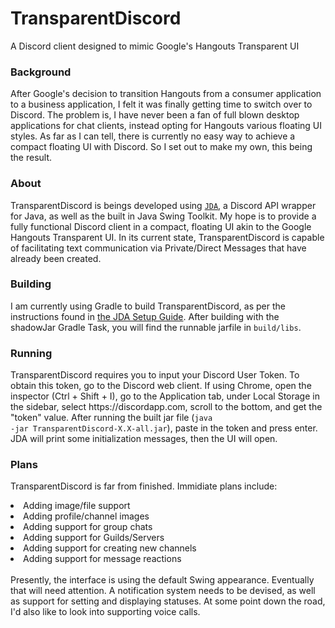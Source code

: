 # TransparentDiscord
A Discord client designed to mimic Google's Hangouts Transparent UI

<h3>Background</h3>
<p>After Google's decision to transition Hangouts from a consumer application to a business application, I felt it was
finally getting time to switch over to Discord. The problem is, I have never been a fan of full blown desktop applications
for chat clients, instead opting for Hangouts various floating UI styles. As far as I can tell, there is currently no easy
way to achieve a compact floating UI with Discord. So I set out to make my own, this being the result.</p>

<h3>About</h3>
<p>TransparentDiscord is beings developed using <a href="https://github.com/DV8FromTheWorld/JDA"><code>JDA</code></a>, a
Discord API wrapper for Java, as well as the built in Java Swing Toolkit. My hope is to provide a fully functional Discord
client in a compact, floating UI akin to the Google Hangouts Transparent UI. In its current state, TransparentDiscord is
capable of facilitating text communication via Private/Direct Messages that have already been created.</p>

<h3>Building</h3>
<p>I am currently using Gradle to build TransparentDiscord, as per the instructions found in
<a href="https://github.com/DV8FromTheWorld/JDA/wiki/2%29-Setup">the JDA Setup Guide</a>. After building with the shadowJar
Gradle Task, you will find the runnable jarfile in <code>build/libs</code>.</p>

<h3>Running</h3>
<p>TransparentDiscord requires you to input your Discord User Token. To obtain this token, go to the Discord web client. If
using Chrome, open the inspector (Ctrl + Shift + I), go to the Application tab, under Local Storage in the sidebar, select
https://discordapp.com, scroll to the bottom, and get the "token" value. After running the built jar file (<code>java
-jar TransparentDiscord-X.X-all.jar</code>), paste in the token and press enter. JDA will print some initialization messages,
then the UI will open.</p>

<h3>Plans</h3>
<p>TransparentDiscord is far from finished. Immidiate plans include:
<bl>
  <li>Adding image/file support</li>
  <li>Adding profile/channel images</li>
  <li>Adding support for group chats</li>
  <li>Adding support for Guilds/Servers</li>
  <li>Adding support for creating new channels</li>
  <li>Adding support for message reactions</li>
</bl><br>
Presently, the interface is using the default Swing appearance. Eventually that will need attention. A notification system
needs to be devised, as well as support for setting and displaying statuses. At some point down the road, I'd also
like to look into supporting voice calls.</p>
  

